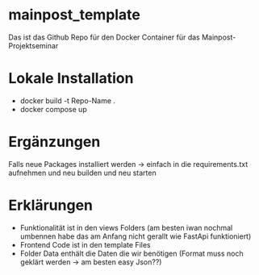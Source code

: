 # mainpost_template
Das ist das Github Repo für den Docker Container für das Mainpost-Projektseminar

# Lokale Installation

- docker build -t Repo-Name . 
- docker compose up

# Ergänzungen 
Falls neue Packages installiert werden -> einfach in die requirements.txt aufnehmen und neu builden und neu starten 

# Erklärungen

- Funktionalität ist in den views Folders (am besten iwan nochmal umbennen habe das am Anfang nicht gerallt wie FastApi funktioniert)
- Frontend Code ist in den template Files 
- Folder Data enthält die Daten die wir benötigen (Format muss noch geklärt werden -> am besten easy Json??)